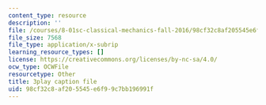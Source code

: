 ```yaml
---
content_type: resource
description: ''
file: /courses/8-01sc-classical-mechanics-fall-2016/98cf32c8af205545e6f99c7bb196991f_NiCMMn12CIs.srt
file_size: 7568
file_type: application/x-subrip
learning_resource_types: []
license: https://creativecommons.org/licenses/by-nc-sa/4.0/
ocw_type: OCWFile
resourcetype: Other
title: 3play caption file
uid: 98cf32c8-af20-5545-e6f9-9c7bb196991f
---
```

